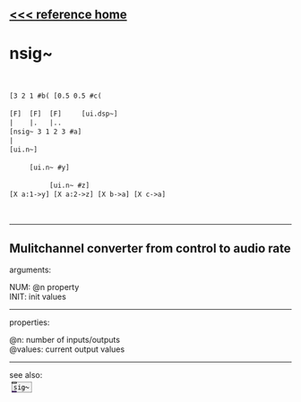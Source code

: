 [<<< reference home](ceammc_lib.md)
---

# nsig~

```


[3 2 1 #b( [0.5 0.5 #c(

[F]  [F]  [F]     [ui.dsp~]
|    |.   |..
[nsig~ 3 1 2 3 #a]
|
[ui.n~]

     [ui.n~ #y]

          [ui.n~ #z]
[X a:1->y] [X a:2->z] [X b->a] [X c->a]

            
```
---
Mulitchannel converter from control to audio rate
---
arguments:

NUM: @n property<br>
INIT: init values<br>

---
properties:

@n: number of
            inputs/outputs<br>
@values: current output values<br>

---
see also:<br>
[![sig~](img/object_sig~.png)](sig~.md)
